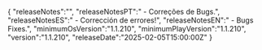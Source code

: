 {
  "releaseNotes":"",
  "releaseNotesPT":" - Correções de Bugs.",
  "releaseNotesES":" - Corrección de errores!",
  "releaseNotesEN":" - Bugs Fixes.",
  "minimumOsVersion":"1.1.210",
  "minimumPlayVersion":"1.1.210",
  "version":"1.1.210",
  "releaseDate":"2025-02-05T15:00:00Z"
}

